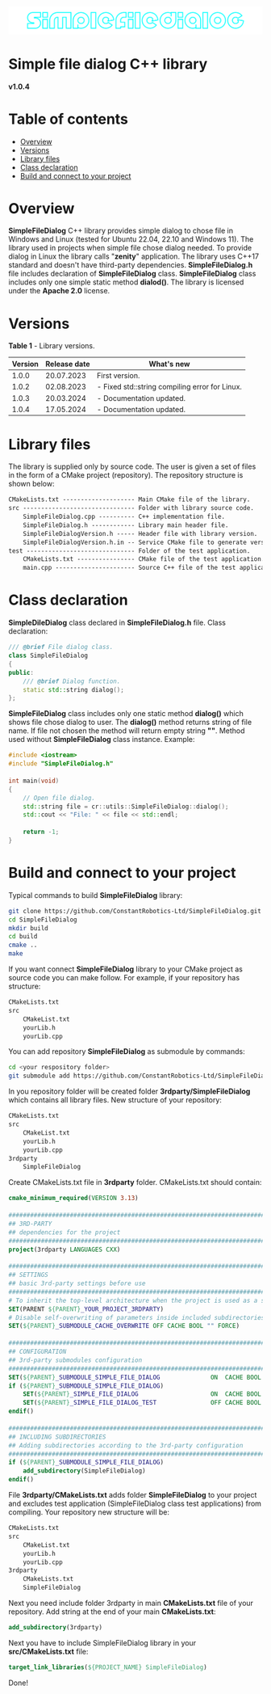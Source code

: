 ![simplefiledialog_logo](./static/simplefiledialog_web_logo.png)



# **Simple file dialog C++ library**

**v1.0.4**



# Table of contents

- [Overview](#overview)
- [Versions](#versions)
- [Library files](#library-files)
- [Class declaration](#class-declaration)
- [Build and connect to your project](#build-and-connect-to-your-project)



# Overview

**SimpleFileDialog** C++ library provides simple dialog to chose file in Windows and Linux (tested for Ubuntu 22.04, 22.10 and Windows 11). The library used in projects when simple file chose dialog needed. To provide dialog in Linux the library calls "**zenity**" application. The library uses C++17 standard and doesn't have third-party dependencies. **SimpleFileDialog.h** file includes declaration of **SimpleFileDialog** class. **SimpleFileDialog** class includes only one simple static method **dialod()**. The library is licensed under the **Apache 2.0** license.



# Versions

**Table 1** - Library versions.

| Version | Release date | What's new                                     |
| ------- | ------------ | ---------------------------------------------- |
| 1.0.0   | 20.07.2023   | First version.                                 |
| 1.0.2   | 02.08.2023   | - Fixed std::string compiling error for Linux. |
| 1.0.3   | 20.03.2024   | - Documentation updated.                       |
| 1.0.4   | 17.05.2024   | - Documentation updated.                       |



# Library files

The library is supplied only by source code. The user is given a set of files in the form of a CMake project (repository). The repository structure is shown below:

```xml
CMakeLists.txt -------------------- Main CMake file of the library.
src ------------------------------- Folder with library source code.
    SimpleFileDialog.cpp ---------- C++ implementation file.
    SimpleFileDialog.h ------------ Library main header file.
    SimpleFileDialogVersion.h ----- Header file with library version.
    SimpleFileDialogVersion.h.in -- Service CMake file to generate version file.
test ------------------------------ Folder of the test application.
    CMakeLists.txt ---------------- CMake file of the test application.
    main.cpp ---------------------- Source C++ file of the test application.
```



# Class declaration

**SimpleDileDialog** class declared in **SimpleFileDialog.h** file. Class declaration:

```cpp
/// @brief File dialog class.
class SimpleFileDialog
{
public:
    /// @brief Dialog function.
    static std::string dialog();
};
```

**SimpleFileDialog** class includes only one static method **dialog()** which shows file chose dialog to user. The **dialog()** method returns string of file name. If file not chosen the method will return empty string **""**. Method used without **SimpleFileDialog** class instance. Example:

```cpp
#include <iostream>
#include "SimpleFileDialog.h"

int main(void)
{
    // Open file dialog.
    std::string file = cr::utils::SimpleFileDialog::dialog();
    std::cout << "File: " << file << std::endl;

    return -1;
}
```



# Build and connect to your project

Typical commands to build **SimpleFileDialog** library:

```bash
git clone https://github.com/ConstantRobotics-Ltd/SimpleFileDialog.git
cd SimpleFileDialog
mkdir build
cd build
cmake ..
make
```

If you want connect **SimpleFileDialog** library to your CMake project as source code you can make follow. For example, if your repository has structure:

```bash
CMakeLists.txt
src
    CMakeList.txt
    yourLib.h
    yourLib.cpp
```

You can add repository **SimpleFileDialog** as submodule by commands:

```bash
cd <your respository folder>
git submodule add https://github.com/ConstantRobotics-Ltd/SimpleFileDialog.git 3rdparty/SimpleFileDialog
```

In you repository folder will be created folder **3rdparty/SimpleFileDialog** which contains all library files. New structure of your repository:

```bash
CMakeLists.txt
src
    CMakeList.txt
    yourLib.h
    yourLib.cpp
3rdparty
    SimpleFileDialog
```

Create CMakeLists.txt file in **3rdparty** folder. CMakeLists.txt should contain:

```cmake
cmake_minimum_required(VERSION 3.13)

################################################################################
## 3RD-PARTY
## dependencies for the project
################################################################################
project(3rdparty LANGUAGES CXX)

################################################################################
## SETTINGS
## basic 3rd-party settings before use
################################################################################
# To inherit the top-level architecture when the project is used as a submodule.
SET(PARENT ${PARENT}_YOUR_PROJECT_3RDPARTY)
# Disable self-overwriting of parameters inside included subdirectories.
SET(${PARENT}_SUBMODULE_CACHE_OVERWRITE OFF CACHE BOOL "" FORCE)

################################################################################
## CONFIGURATION
## 3rd-party submodules configuration
################################################################################
SET(${PARENT}_SUBMODULE_SIMPLE_FILE_DIALOG              ON  CACHE BOOL "" FORCE)
if (${PARENT}_SUBMODULE_SIMPLE_FILE_DIALOG)
    SET(${PARENT}_SIMPLE_FILE_DIALOG                    ON  CACHE BOOL "" FORCE)
    SET(${PARENT}_SIMPLE_FILE_DIALOG_TEST               OFF CACHE BOOL "" FORCE)
endif()

################################################################################
## INCLUDING SUBDIRECTORIES
## Adding subdirectories according to the 3rd-party configuration
################################################################################
if (${PARENT}_SUBMODULE_SIMPLE_FILE_DIALOG)
    add_subdirectory(SimpleFileDialog)
endif()
```

File **3rdparty/CMakeLists.txt** adds folder **SimpleFileDialog** to your project and excludes test application (SimpleFileDialog class test applications) from compiling. Your repository new structure will be:

```bash
CMakeLists.txt
src
    CMakeList.txt
    yourLib.h
    yourLib.cpp
3rdparty
    CMakeLists.txt
    SimpleFileDialog
```

Next you need include folder 3rdparty in main **CMakeLists.txt** file of your repository. Add string at the end of your main **CMakeLists.txt**:

```cmake
add_subdirectory(3rdparty)
```

Next you have to include SimpleFileDialog library in your **src/CMakeLists.txt** file:

```cmake
target_link_libraries(${PROJECT_NAME} SimpleFileDialog)
```

Done!